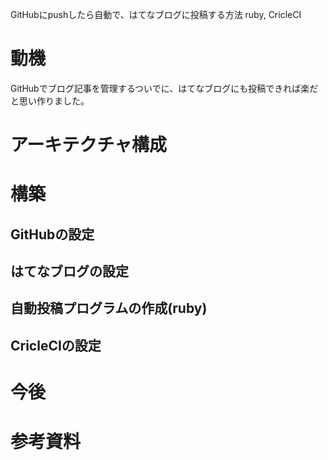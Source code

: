 GitHubにpushしたら自動で、はてなブログに投稿する方法
ruby, CricleCI

# 動機

GitHubでブログ記事を管理するついでに、はてなブログにも投稿できれば楽だと思い作りました。

# アーキテクチャ構成

# 構築

## GitHubの設定

## はてなブログの設定

## 自動投稿プログラムの作成(ruby)

## CricleCIの設定

# 今後

# 参考資料
